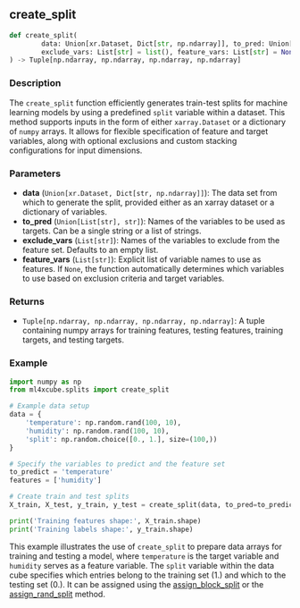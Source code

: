 ## create_split

```python
def create_split(
        data: Union[xr.Dataset, Dict[str, np.ndarray]], to_pred: Union[List[str], str] = None,
        exclude_vars: List[str] = list(), feature_vars: List[str] = None, stack_axis: int = -1
) -> Tuple[np.ndarray, np.ndarray, np.ndarray, np.ndarray]
```

### Description
The `create_split` function efficiently generates train-test splits for machine learning models by using a predefined 
`split` variable within a dataset. This method supports inputs in the form of either `xarray.Dataset` or a dictionary of `numpy` arrays. 
It allows for flexible specification of feature and target variables, along with optional exclusions and custom stacking 
configurations for input dimensions.

### Parameters
- **data** (`Union[xr.Dataset, Dict[str, np.ndarray]]`): The data set from which to generate the split, provided either as an xarray dataset or a dictionary of variables.
- **to_pred** (`Union[List[str], str]`):  Names of the variables to be used as targets. Can be a single string or a list of strings.
- **exclude_vars** (`List[str]`):  Names of the variables to exclude from the feature set. Defaults to an empty list.
- **feature_vars** (`List[str]`):  Explicit list of variable names to use as features. If `None`, the function automatically determines which variables to use based on exclusion criteria and target variables.

### Returns
- `Tuple[np.ndarray, np.ndarray, np.ndarray, np.ndarray]`: A tuple containing numpy arrays for training features, testing features, training targets, and testing targets.

### Example

```python
import numpy as np
from ml4xcube.splits import create_split

# Example data setup
data = {
    'temperature': np.random.rand(100, 10),
    'humidity': np.random.rand(100, 10),
    'split': np.random.choice([0., 1.], size=(100,))
}

# Specify the variables to predict and the feature set
to_predict = 'temperature'
features = ['humidity']

# Create train and test splits
X_train, X_test, y_train, y_test = create_split(data, to_pred=to_predict, feature_vars=features)

print('Training features shape:', X_train.shape)
print('Training labels shape:', y_train.shape)

```
This example illustrates the use of `create_split` to prepare data arrays for training and testing a model, where 
`temperature` is the target variable and `humidity` serves as a feature variable. 
The `split` variable within the data cube specifies which entries belong to the training set (1.) and which to the testing set (0.).
It can be assigned using the [assign_block_split](assign-block-split.md) or the [assign_rand_split](assign-rand-split.md)
method.
